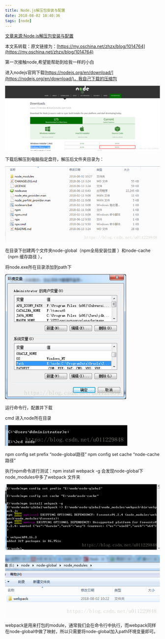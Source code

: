 ```yaml
---
title: Node.js解压包安装与配置
date: 2018-08-02 10:40:36
tags: [node]
---
```

[文章来源:Node.js解压包安装与配置](http://blog.csdn.net//u011229848/article/details/81354074)


本文系转载：原文链接为：[https://my.oschina.net/zhzx/blog/1014764](https://my.oschina.net/zhzx/blog/1014764)

第一次接触node,希望能帮助到给我一样的小白

进入nodejs官网下载[https://nodejs.org/en/download/](https://nodejs.org/en/download/)，我自己下载的压缩包

![image](Node.js解压包安装与配置/20180802102513275.png)

下载后解压到电脑指定盘符，解压后文件夹目录为：

![image](Node.js解压包安装与配置/2018080210281095.png)

在目录下创建两个文件夹node-global（npm全局安装位置 ）和node-cache（npm 缓存路径 ），

将node.exe所在目录添加到path下

![image](Node.js解压包安装与配置/20180802102906607.png)

运行命令行，配置并下载

cmd 进入node所在目录

![image](Node.js解压包安装与配置/20180802103253561.png)

npm config set prefix “node-global路径”
npm config set cache “node-cache路径”

执行npm命令进行测试：npm install webpack -g
会发现node-global下node_modules中多了webpack 文件夹

![image](Node.js解压包安装与配置/2018080210331936.png)

![image](Node.js解压包安装与配置/20180802103549515.png)

webpack是用来打包的module，通常我们会在命令行中执行，而webpack同样在node-global中做了映射，所以只需要将node-global加入path环境变量即可。